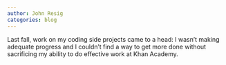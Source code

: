 ```yaml
---
author: John Resig
categories: blog
---
```


Last fall, work on my coding side projects came to a head: I wasn’t making adequate progress and I couldn’t find a way to get more done without sacrificing my ability to do effective work at Khan Academy.
